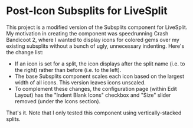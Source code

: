 # Post-Icon Subsplits for LiveSplit
This project is a modified version of the Subsplits component for LiveSplit. My motivation in creating the component was speedrunning Crash Bandicoot 2, where I wanted to display icons for colored gems over my existing subsplits without a bunch of ugly, unnecessary indenting. Here's the change list:

- If an icon is set for a split, the icon displays after the split name (i.e. to the right) rather than before (i.e. to the left).
- The base Subsplits component scales each icon based on the largest width of all icons. This version leaves icons unscaled.
- To complement these changes, the configuration page (within Edit Layout) has the "Indent Blank Icons" checkbox and "Size" slider removed (under the Icons section).

That's it. Note that I only tested this component using vertically-stacked splits.
